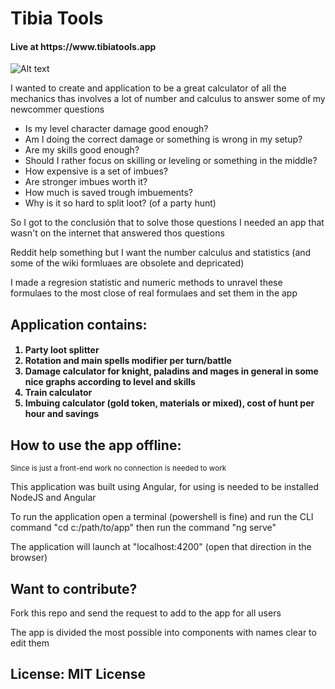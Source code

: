 <h1> Tibia Tools</h1>
<h4>Live at https://www.tibiatools.app</h4>
<img src="https://www.tibiawiki.com.br/images/5/52/Tibia_Logo.png" alt="Alt text" title="Tibia logo">
<p>I wanted to create and application to be a great calculator of all the mechanics thas involves a lot of number and calculus to answer some of my newcommer questions</p>
<ul>
<li>Is my level character damage good enough?</li>
<li>Am I doing the correct damage or something is wrong in my setup?</li>
<li>Are my skills good enough?</li>
<li>Should I rather focus on skilling or leveling or something in the middle?</li>
<li>How expensive is a set of imbues?</li>
<li>Are stronger imbues worth it?</li>
<li>How much is saved trough imbuements?</li>
<li>Why is it so hard to split loot? (of a party hunt)</li>
</ul>
<p>So I got to the conclusión that to solve those questions I needed an app that wasn't on the internet that answered thos questions</p>
<p>Reddit help something but I want the number calculus and statistics (and some of the wiki formluaes are obsolete and depricated)</p>
<p>I made a regresion statistic and numeric methods to unravel these formulaes to the most close of real formulaes and set them in the app</p>

<h2>Application contains: </h2>
<h4>
<ol>
<li>Party loot splitter</li>
<li>Rotation and main spells modifier per turn/battle</li>
<li>Damage calculator for knight, paladins and mages in general in some nice graphs according to level and skills</li>
<li>Train calculator</li>
<li>Imbuing calculator (gold token, materials or mixed), cost of hunt per hour and savings</li>
</ol>
</h4>
<h2>How to use the app offline: </h2>
<small>Since is just a front-end work no connection is needed to work</small>
<p>This application was built using Angular, for using is needed to be installed NodeJS and Angular</p>
<p>To run the application open a terminal (powershell is fine) and run the CLI command "cd c:/path/to/app" then run the command "ng serve"</p>
<p>The application will launch at "localhost:4200" (open that direction in the browser)</p>

<h2>Want to contribute?</h2>
<p>Fork this repo and send the request to add to the app for all users</p>
<p>The app is divided the most possible into components with names clear to edit them</p>

<h2>License: MIT License</h2>
